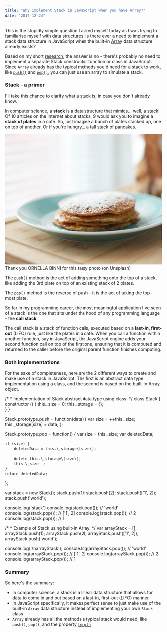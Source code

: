 ```yaml
---
title: "Why implement Stack in JavaScript when you have Array?"
date: "2017-12-24"
---
```


This is the stupidly simple question I asked myself today as I was trying to familiarise myself with data structures. Is there ever a need to implement a stack data structure in JavaScript when the built-in [Array](https://developer.mozilla.org/en-US/docs/Web/JavaScript/Reference/Global_Objects/Array) data structure already exists?

Based on my short [research](http://radar.oreilly.com/2014/03/stacks-in-javascript.html), the answer is no - there's probably no need to implement a separate Stack constructor function or class in JavaScript. Since `Array` already has the typical methods you'd need for a stack to work, like [`push()`](https://developer.mozilla.org/en-US/docs/Web/JavaScript/Reference/Global_Objects/Array/push) and [`pop()`](https://developer.mozilla.org/en-US/docs/Web/JavaScript/Reference/Global_Objects/Array/pop), you can just use an array to simulate a stack.

### Stack - a primer

I'll take this chance to clarify what a stack is, in case you don't already know.

In computer science, a **stack** is a data structure that mimics... well, a stack! Of 10 articles on the internet about stacks, 9 would ask you to imagine a **stack of plates** in a cafe. So, just imagine a bunch of plates stacked up, one on top of another. Or if you're hungry... a tall stack of pancakes.

![stack of pancakes metaphor for javascript stack data structure](images/ornella-binni-151618-e1514134636528-1024x849.jpg) Thank you ORNELLA BINNI for this tasty photo (on Unsplash)

The `push()` method is the act of adding something onto the top of a stack, like adding the 3rd plate on top of an existing stack of 2 plates.

The `pop()` method is the reverse of push - it is the act of taking the top-most plate.

So far in my programming career, the most meaningful application I've seen of a stack is the one that sits under the hood of any programming language - the **call stack**.

The call stack is a stack of function calls, executed based on a **last-in, first-out** (LIFO) rule, just like the plates in a cafe. When you call a function within another function, say in JavaScript, the JavaScript engine adds your second function call on top of the first one, ensuring that it is computed and returned to the caller before the original parent function finishes computing.

### Both implementations

For the sake of completeness, here are the 2 different ways to create and make use of a stack in JavaScript. The first is an abstract data type implementation using a class, and the second is based on the built-in Array object.

/\*
 \* Implementation of Stack abstract data type using class.
 \*/
class Stack {
    constructor () {
        this.\_size = 0;
        this.\_storage = {};   
    }
}
 
Stack.prototype.push = function(data) {
    var size = ++this.\_size;
    this.\_storage\[size\] = data;
};
 
Stack.prototype.pop = function() {
    var size = this.\_size;
    var deletedData;
 
    if (size) {
        deletedData = this.\_storage\[size\];
 
        delete this.\_storage\[size\];
        this.\_size--;
    }
    return deletedData;
};

var stack = new Stack();
stack.push(1);
stack.push(2);
stack.push(\['1', 2\]);
stack.push('world');

console.log('stack')
console.log(stack.pop()); // 'world'
console.log(stack.pop()); // \['1', 2\]
console.log(stack.pop()); // 2
console.log(stack.pop()); // 1

/\*
 \* Example of Stack using built-in Array.
 \*/
var arrayStack = \[\];
arrayStack.push(1);
arrayStack.push(2);
arrayStack.push(\['1', 2\]);
arrayStack.push('world');

console.log('\\narrayStack');
console.log(arrayStack.pop()); // 'world'
console.log(arrayStack.pop()); // \['1', 2\]
console.log(arrayStack.pop()); // 2
console.log(arrayStack.pop()); // 1

### Summary

So here's the summary:

- In computer science, a stack is a linear data structure that allows for data to come in and out based on a last-in, first-out (LIFO) manner
- In JavaScript specifically, it makes perfect sense to just make use of the built-in `Array` data structure instead of implementing your own `Stack` class
- `Array` already has all the methods a typical stack would need, like `push()`, `pop()`, and the property [`length`](https://developer.mozilla.org/en-US/docs/Web/JavaScript/Reference/Global_Objects/Array/length)
